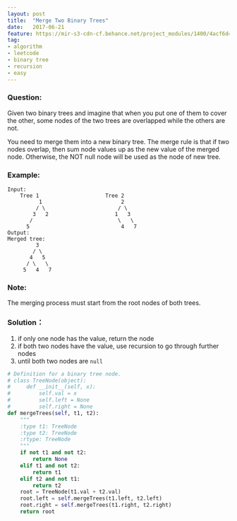 ```yaml
---
layout: post
title:  "Merge Two Binary Trees"
date:   2017-06-21
feature: https://mir-s3-cdn-cf.behance.net/project_modules/1400/4acf6d49535589.58ba166420a53.jpg
tag:
- algorithm
- leetcode
- binary tree
- recursion
- easy
---
```

### Question: 
Given two binary trees and imagine that when you put one of them to cover the other, some nodes of the two trees are overlapped while the others are not.

You need to merge them into a new binary tree. The merge rule is that if two nodes overlap, then sum node values up as the new value of the merged node. Otherwise, the NOT null node will be used as the node of new tree.

### Example:
```
Input: 
	Tree 1                     Tree 2                  
          1                         2                             
         / \                       / \                            
        3   2                     1   3                        
       /                           \   \                      
      5                             4   7                  
Output: 
Merged tree:
	     3
	    / \
	   4   5
	  / \   \ 
	 5   4   7
```

### Note:
The merging process must start from the root nodes of both trees.

### Solution：
1. if only one node has the value, return the node
2. if both two nodes have the value, use recursion to go through further nodes
3. until both two nodes are `null`

```python
# Definition for a binary tree node.
# class TreeNode(object):
#     def __init__(self, x):
#         self.val = x
#         self.left = None
#         self.right = None
def mergeTrees(self, t1, t2):
    """
    :type t1: TreeNode
    :type t2: TreeNode
    :rtype: TreeNode
    """
    if not t1 and not t2:
        return None
    elif t1 and not t2:
        return t1
    elif t2 and not t1:
        return t2
    root = TreeNode(t1.val + t2.val)
    root.left = self.mergeTrees(t1.left, t2.left)
    root.right = self.mergeTrees(t1.right, t2.right)
    return root
```
